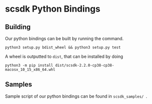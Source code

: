 # scsdk Python Bindings

## Building

Our python bindings can be built by running the command.

```
python3 setup.py bdist_wheel && python3 setup.py test
```

A wheel is outputted to `dist`, that can be installed by doing

```
python3 -m pip install dist/scsdk-2.2.0-cp38-cp38-macosx_10_15_x86_64.whl 
```

## Samples

Sample script of our python bindings can be found in `scsdk_samples/ `. 
